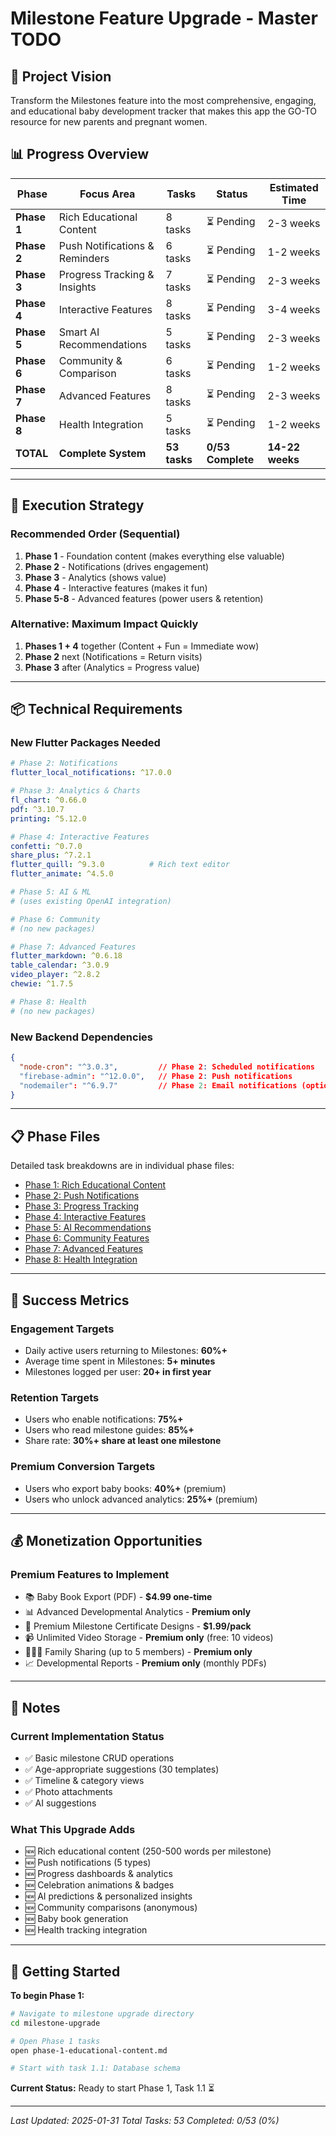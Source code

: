 # Milestone Feature Upgrade - Master TODO

## 🎯 Project Vision
Transform the Milestones feature into the most comprehensive, engaging, and educational baby development tracker that makes this app the GO-TO resource for new parents and pregnant women.

## 📊 Progress Overview

| Phase | Focus Area | Tasks | Status | Estimated Time |
|-------|-----------|-------|--------|----------------|
| **Phase 1** | Rich Educational Content | 8 tasks | ⏳ Pending | 2-3 weeks |
| **Phase 2** | Push Notifications & Reminders | 6 tasks | ⏳ Pending | 1-2 weeks |
| **Phase 3** | Progress Tracking & Insights | 7 tasks | ⏳ Pending | 2-3 weeks |
| **Phase 4** | Interactive Features | 8 tasks | ⏳ Pending | 3-4 weeks |
| **Phase 5** | Smart AI Recommendations | 5 tasks | ⏳ Pending | 2-3 weeks |
| **Phase 6** | Community & Comparison | 6 tasks | ⏳ Pending | 1-2 weeks |
| **Phase 7** | Advanced Features | 8 tasks | ⏳ Pending | 2-3 weeks |
| **Phase 8** | Health Integration | 5 tasks | ⏳ Pending | 1-2 weeks |
| **TOTAL** | **Complete System** | **53 tasks** | **0/53 Complete** | **14-22 weeks** |

---

## 🎯 Execution Strategy

### Recommended Order (Sequential)
1. **Phase 1** - Foundation content (makes everything else valuable)
2. **Phase 2** - Notifications (drives engagement)
3. **Phase 3** - Analytics (shows value)
4. **Phase 4** - Interactive features (makes it fun)
5. **Phase 5-8** - Advanced features (power users & retention)

### Alternative: Maximum Impact Quickly
1. **Phases 1 + 4** together (Content + Fun = Immediate wow)
2. **Phase 2** next (Notifications = Return visits)
3. **Phase 3** after (Analytics = Progress value)

---

## 📦 Technical Requirements

### New Flutter Packages Needed
```yaml
# Phase 2: Notifications
flutter_local_notifications: ^17.0.0

# Phase 3: Analytics & Charts
fl_chart: ^0.66.0
pdf: ^3.10.7
printing: ^5.12.0

# Phase 4: Interactive Features
confetti: ^0.7.0
share_plus: ^7.2.1
flutter_quill: ^9.3.0          # Rich text editor
flutter_animate: ^4.5.0

# Phase 5: AI & ML
# (uses existing OpenAI integration)

# Phase 6: Community
# (no new packages)

# Phase 7: Advanced Features
flutter_markdown: ^0.6.18
table_calendar: ^3.0.9
video_player: ^2.8.2
chewie: ^1.7.5

# Phase 8: Health
# (no new packages)
```

### New Backend Dependencies
```json
{
  "node-cron": "^3.0.3",         // Phase 2: Scheduled notifications
  "firebase-admin": "^12.0.0",   // Phase 2: Push notifications
  "nodemailer": "^6.9.7"         // Phase 2: Email notifications (optional)
}
```

---

## 📋 Phase Files

Detailed task breakdowns are in individual phase files:

- [Phase 1: Rich Educational Content](./milestone-upgrade/phase-1-educational-content.md)
- [Phase 2: Push Notifications](./milestone-upgrade/phase-2-notifications.md)
- [Phase 3: Progress Tracking](./milestone-upgrade/phase-3-progress-tracking.md)
- [Phase 4: Interactive Features](./milestone-upgrade/phase-4-interactive-features.md)
- [Phase 5: AI Recommendations](./milestone-upgrade/phase-5-ai-recommendations.md)
- [Phase 6: Community Features](./milestone-upgrade/phase-6-community.md)
- [Phase 7: Advanced Features](./milestone-upgrade/phase-7-advanced-features.md)
- [Phase 8: Health Integration](./milestone-upgrade/phase-8-health-integration.md)

---

## 🎯 Success Metrics

### Engagement Targets
- Daily active users returning to Milestones: **60%+**
- Average time spent in Milestones: **5+ minutes**
- Milestones logged per user: **20+ in first year**

### Retention Targets
- Users who enable notifications: **75%+**
- Users who read milestone guides: **85%+**
- Share rate: **30%+ share at least one milestone**

### Premium Conversion Targets
- Users who export baby books: **40%+** (premium)
- Users who unlock advanced analytics: **25%+** (premium)

---

## 💰 Monetization Opportunities

### Premium Features to Implement
- 📚 Baby Book Export (PDF) - **$4.99 one-time**
- 📊 Advanced Developmental Analytics - **Premium only**
- 🎨 Premium Milestone Certificate Designs - **$1.99/pack**
- 📹 Unlimited Video Storage - **Premium only** (free: 10 videos)
- 👨‍👩‍👧 Family Sharing (up to 5 members) - **Premium only**
- 📈 Developmental Reports - **Premium only** (monthly PDFs)

---

## 📝 Notes

### Current Implementation Status
- ✅ Basic milestone CRUD operations
- ✅ Age-appropriate suggestions (30 templates)
- ✅ Timeline & category views
- ✅ Photo attachments
- ✅ AI suggestions

### What This Upgrade Adds
- 🆕 Rich educational content (250-500 words per milestone)
- 🆕 Push notifications (5 types)
- 🆕 Progress dashboards & analytics
- 🆕 Celebration animations & badges
- 🆕 AI predictions & personalized insights
- 🆕 Community comparisons (anonymous)
- 🆕 Baby book generation
- 🆕 Health tracking integration

---

## 🚀 Getting Started

**To begin Phase 1:**
```bash
# Navigate to milestone upgrade directory
cd milestone-upgrade

# Open Phase 1 tasks
open phase-1-educational-content.md

# Start with task 1.1: Database schema
```

**Current Status:** Ready to start Phase 1, Task 1.1 ⏳

---

*Last Updated: 2025-01-31*
*Total Tasks: 53*
*Completed: 0/53 (0%)*
